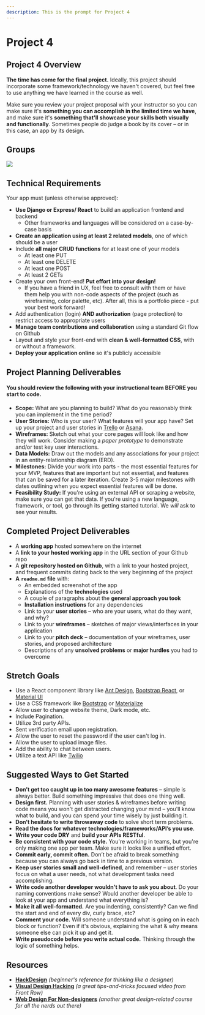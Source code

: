 ```yaml
---
description: This is the prompt for Project 4
---
```


# Project 4

## Project 4 Overview

**The time has come for the final project.** Ideally, this project should incorporate some framework/technology we haven't covered, but feel free to use anything we have learned in the course as well.

Make sure you review your project proposal with your instructor so you can make sure it's **something you can accomplish in the limited time we have**, and make sure it's **something that'll showcase your skills both visually and functionally**. Sometimes people do judge a book by its cover – or in this case, an app by its design.

## Groups <a id="groups-or-solo"></a>

![](../.gitbook/assets/p4-team-v02.png)



## Technical Requirements

Your app must \(unless otherwise approved\):

* **Use Django or Express/ React** to build an application frontend and backend
  * Other frameworks and languages will be considered on a case-by-case basis
* **Create an application using at least 2 related models**, one of which should be a user
* Include **all major CRUD functions** for at least one of your models
  * At least one PUT
  * At least one DELETE
  * At least one POST
  * At least 2 GETs
* Create your own front-end! **Put effort into your design!**
  * If you have a friend in UX, feel free to consult with them or have them help you with non-code aspects of the project \(such as wireframing, color palette, etc\). After all, this is a portfolio piece - put your best work forward!
* Add authentication \(login\) **AND authorization** \(page protection\) to restrict access to appropriate users
* **Manage team contributions and collaboration** using a standard Git flow on Github
* Layout and style your front-end with **clean & well-formatted CSS**, with or without a framework.
* **Deploy your application online** so it's publicly accessible

## Project Planning Deliverables <a id="necessary-deliverables"></a>

####  **You should review the following with your instructional team BEFORE you start to code.**

* **Scope:** What are you planning to build? What do you reasonably think you can implement in the time period?
* **User Stories:** Who is your user? What features will your app have? Set up your project and user stories in [Trello](https://trello.com/) or [Asana](https://asana.com/).
* **Wireframes:** Sketch out what your core pages will look like and how they will work. Consider making a _paper prototype_ to demonstrate and/or test key user interactions.
* **Data Models:** Draw out the models and any associations for your project in an entity-relationship diagram \(ERD\).
* **Milestones:** Divide your work into parts - the most essential features for your MVP, features that are important but not essential, and features that can be saved for a later iteration. Create 3-5 major milestones with dates outlining when you expect essential features will be done.
* **Feasibility Study:** If you're using an external API or scraping a website, make sure you can get that data. If you're using a new language, framework, or tool, go through its getting started tutorial. We _will_ ask to see your results.

## Completed Project Deliverables <a id="necessary-deliverables"></a>

* A **working app** hosted somewhere on the internet
* A **link to your hosted working app** in the URL section of your Github repo
* A **git repository hosted on Github**, with a link to your hosted project, and frequent commits dating back to the very beginning of the project
* **A** **`readme.md`** **file** with:
  * An embedded screenshot of the app
  * Explanations of the **technologies** used
  * A couple of paragraphs about the **general approach you took**
  * **Installation instructions** for any dependencies
  * Link to your **user stories** – who are your users, what do they want, and why?
  * Link to your **wireframes** – sketches of major views/interfaces in your application
  * Link to your **pitch deck** – documentation of your wireframes, user stories, and proposed architecture
  * Descriptions of any **unsolved problems** or **major hurdles** you had to overcome



## Stretch Goals

* Use a React component library like [Ant Design](https://ant.design/docs/react/introduce), [Bootstrap React](https://react-bootstrap.github.io/), or [Material UI](https://material-ui.com/)
* Use a CSS framework like [Bootstrap](https://getbootstrap.com/) or [Materialize](https://materializecss.com/)
* Allow user to change website theme, Dark mode, etc.
* Include Pagination.
* Utilize 3rd party APIs.
* Sent verification email upon registration.
* Allow the user to reset the password if the user can't log in.
* Allow the user to upload image files.
* Add the ability to chat between users.
* Utilize a text API like [Twilio](https://www.twilio.com/)

## Suggested Ways to Get Started <a id="suggested-ways-to-get-started"></a>

* **Don’t get too caught up in too many awesome features** – simple is always better. Build something impressive that does one thing well.
* **Design first.** Planning with user stories & wireframes before writing code means you won't get distracted changing your mind – you'll know what to build, and you can spend your time wisely by just building it.
* **Don’t hesitate to write throwaway code** to solve short term problems.
* **Read the docs for whatever technologies/frameworks/API’s you use**.
* **Write your code DRY** and **build your APIs RESTful**.
* **Be consistent with your code style.** You're working in teams, but you're only making one app per team. Make sure it looks like a unified effort.
* **Commit early, commit often.** Don’t be afraid to break something because you can always go back in time to a previous version.
* **Keep user stories small and well-defined**, and remember – user stories focus on what a user needs, not what development tasks need accomplishing.
* **Write code another developer wouldn't have to ask you about**. Do your naming conventions make sense? Would another developer be able to look at your app and understand what everything is?
* **Make it all well-formatted.** Are you indenting, consistently? Can we find the start and end of every div, curly brace, etc?
* **Comment your code.** Will someone understand what is going on in each block or function? Even if it's obvious, explaining the what & why means someone else can pick it up and get it.
* **Write pseudocode before you write actual code.** Thinking through the logic of something helps.

## Resources <a id="resources"></a>

* ​[**HackDesign**](https://hackdesign.org/lessons) _\(beginner's reference for thinking like a designer\)_
* ​[**Visual Design Hacking**](https://generalassemb.ly/online/videos/visual-design-hacking) _\(a great tips-and-tricks focused video from Front Row\)_
* ​[**Web Design For Non-designers**](https://generalassemb.ly/online/videos/web-design-for-non-designers) _\(another great design-related course for all the nerds out there\)_



